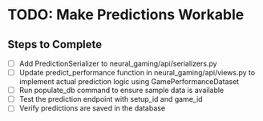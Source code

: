 # TODO: Make Predictions Workable

## Steps to Complete
- [ ] Add PredictionSerializer to neural_gaming/api/serializers.py
- [ ] Update predict_performance function in neural_gaming/api/views.py to implement actual prediction logic using GamePerformanceDataset
- [ ] Run populate_db command to ensure sample data is available
- [ ] Test the prediction endpoint with setup_id and game_id
- [ ] Verify predictions are saved in the database
